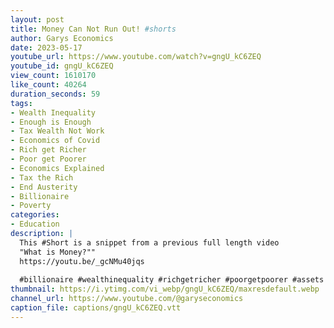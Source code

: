 ```yaml
---
layout: post
title: Money Can Not Run Out! #shorts
author: Garys Economics
date: 2023-05-17
youtube_url: https://www.youtube.com/watch?v=gngU_kC6ZEQ
youtube_id: gngU_kC6ZEQ
view_count: 1610170
like_count: 40264
duration_seconds: 59
tags:
- Wealth Inequality
- Enough is Enough
- Tax Wealth Not Work
- Economics of Covid
- Rich get Richer
- Poor get Poorer
- Economics Explained
- Tax the Rich
- End Austerity
- Billionaire
- Poverty
categories:
- Education
description: |
  This #Short is a snippet from a previous full length video 
  "What is Money?"" 
  https://youtu.be/_gcNMu40jqs
  
  #billionaire #wealthinequality #richgetricher #poorgetpoorer #assets  #enoughisenough #assets #governmentdebt #moneyisatoken #whatismoney #700billion #inflation #costoflivingcrisis
thumbnail: https://i.ytimg.com/vi_webp/gngU_kC6ZEQ/maxresdefault.webp
channel_url: https://www.youtube.com/@garyseconomics
caption_file: captions/gngU_kC6ZEQ.vtt
---
```

